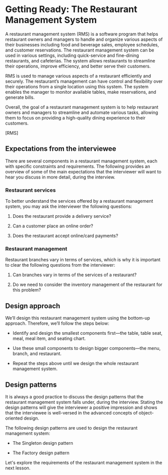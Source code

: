 # Getting Ready: The Restaurant Management System
A restaurant management system (RMS) is a software program that helps restaurant owners and managers to handle and organize various aspects of their businesses including food and beverage sales, employee schedules, and customer reservations. The restaurant management system can be used in various settings, including quick-service and fine-dining restaurants, and cafeterias. The system allows restaurants to streamline their operations, improve efficiency, and better serve their customers.

RMS is used to manage various aspects of a restaurant efficiently and securely. The restaurant’s management can have control and flexibility over their operations from a single location using this system. The system enables the manager to monitor available tables, make reservations, and generate bills.

Overall, the goal of a restaurant management system is to help restaurant owners and managers to streamline and automate various tasks, allowing them to focus on providing a high-quality dining experience to their customers.

[RMS]

## Expectations from the interviewee
There are several components in a restaurant management system, each with specific constraints and requirements. The following provides an overview of some of the main expectations that the interviewer will want to hear you discuss in more detail, during the interview.

### Restaurant services
To better understand the services offered by a restaurant management system, you may ask the interviewer the following questions:

1. Does the restaurant provide a delivery service?

2. Can a customer place an online order?

3. Does the restaurant accept online/card payments?

### Restaurant management
Restaurant branches vary in terms of services, which is why it is important to clear the following questions from the interviewer:

1. Can branches vary in terms of the services of a restaurant?

2. Do we need to consider the inventory management of the restaurant for this problem?

## Design approach
We’ll design this restaurant management system using the bottom-up approach. Therefore, we’ll follow the steps below:

- Identify and design the smallest components first—the table, table seat, meal, meal item, and seating chart.

- Use these small components to design bigger components—the menu, branch, and restaurant.

- Repeat the steps above until we design the whole restaurant management system.

## Design patterns

It is always a good practice to discuss the design patterns that the restaurant management system falls under, during the interview. Stating the design patterns will give the interviewer a positive impression and shows that the interviewee is well-versed in the advanced concepts of object-oriented design.

The following design patterns are used to design the restaurant management system:

- The Singleton design pattern

- The Factory design pattern

Let's explore the requirements of the restaurant management system in the next lesson.
